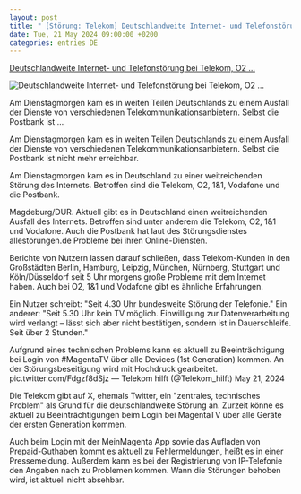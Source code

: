 ```yaml
---
layout: post
title: " [Störung: Telekom] Deutschlandweite Internet- und Telefonstörung bei Telekom, O2 ..."
date: Tue, 21 May 2024 09:00:00 +0200
categories: entries DE
---
```

[Deutschlandweite Internet- und Telefonstörung bei Telekom, O2 ...](https://www.volksstimme.de/deutschland-und-welt/deutschland/internetstoerung-ausfall-bei-telekom-o2-vodafone-postbank-deutschland-3847852)

![Deutschlandweite Internet- und Telefonstörung bei Telekom, O2 ...](https://bmg-images.forward-publishing.io/2024/05/21/432705a2-7e1d-4133-b057-3ee686344222.jpeg?rect=0%2C182%2C4000%2C2250&w=1024)

Am Dienstagmorgen kam es in weiten Teilen Deutschlands zu einem Ausfall der Dienste von verschiedenen Telekommunikationsanbietern. Selbst die Postbank ist ...

Am Dienstagmorgen kam es in weiten Teilen Deutschlands zu einem Ausfall der Dienste von verschiedenen Telekommunikationsanbietern. Selbst die Postbank ist nicht mehr erreichbar.

Am Dienstagmorgen kam es in Deutschland zu einer weitreichenden Störung des Internets. Betroffen sind die Telekom, O2, 1&1, Vodafone und die Postbank.

Magdeburg/DUR. Aktuell gibt es in Deutschland einen weitreichenden Ausfall des Internets. Betroffen sind unter anderem die Telekom, O2, 1&1 und Vodafone. Auch die Postbank hat laut des Störungsdienstes allestörungen.de Probleme bei ihren Online-Diensten.

Berichte von Nutzern lassen darauf schließen, dass Telekom-Kunden in den Großstädten Berlin, Hamburg, Leipzig, München, Nürnberg, Stuttgart und Köln/Düsseldorf seit 5 Uhr morgens große Probleme mit dem Internet haben. Auch bei O2, 1&1 und Vodafone gibt es ähnliche Erfahrungen.

Ein Nutzer schreibt: "Seit 4.30 Uhr bundesweite Störung der Telefonie." Ein anderer: "Seit 5.30 Uhr kein TV möglich. Einwilligung zur Datenverarbeitung wird verlangt – lässt sich aber nicht bestätigen, sondern ist in Dauerschleife. Seit über 2 Stunden."

Aufgrund eines technischen Problems kann es aktuell zu Beeinträchtigung bei Login von #MagentaTV über alle Devices (1st Generation) kommen. An der Störungsbeseitigung wird mit Hochdruck gearbeitet. pic.twitter.com/Fdgzf8dSjz — Telekom hilft (@Telekom_hilft) May 21, 2024

Die Telekom gibt auf X, ehemals Twitter, ein "zentrales, technisches Problem" als Grund für die deutschlandweite Störung an. Zurzeit könne es aktuell zu Beeinträchtigungen beim Login bei MagentaTV über alle Geräte der ersten Generation kommen.

Auch beim Login mit der MeinMagenta App sowie das Aufladen von Prepaid-Guthaben kommt es aktuell zu Fehlermeldungen, heißt es in einer Pressemeldung. Außerdem kann es bei der Registrierung von IP-Telefonie den Angaben nach zu Problemen kommen. Wann die Störungen behoben wird, ist aktuell nicht absehbar.

